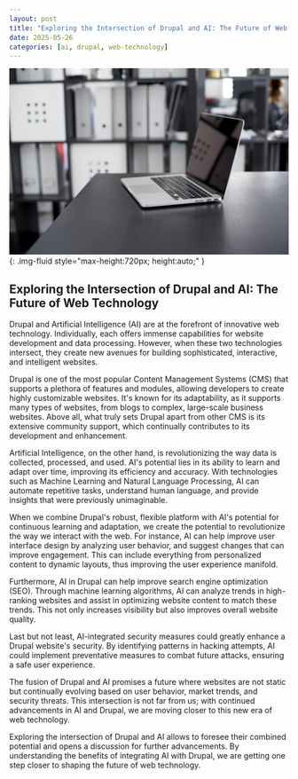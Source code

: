 ```yaml
---
layout: post
title: "Exploring the Intersection of Drupal and AI: The Future of Web Technology"
date: 2025-05-26
categories: [ai, drupal, web-technology]
---
```


![Image](/assets/gaa2b049d2a118df4f3d585e44b36665bad07bd6850f087ace9e0a0eba01e63e7bf6ab8a979da722da456f33bcc73bbadf58f5e9a8cc328bf17771f7f7764cbfb_1280.jpg){: .img-fluid style="max-height:720px; height:auto;" }

## Exploring the Intersection of Drupal and AI: The Future of Web Technology

Drupal and Artificial Intelligence (AI) are at the forefront of innovative web technology. Individually, each offers immense capabilities for website development and data processing. However, when these two technologies intersect, they create new avenues for building sophisticated, interactive, and intelligent websites.

Drupal is one of the most popular Content Management Systems (CMS) that supports a plethora of features and modules, allowing developers to create highly customizable websites. It's known for its adaptability, as it supports many types of websites, from blogs to complex, large-scale business websites. Above all, what truly sets Drupal apart from other CMS is its extensive community support, which continually contributes to its development and enhancement.

Artificial Intelligence, on the other hand, is revolutionizing the way data is collected, processed, and used. AI's potential lies in its ability to learn and adapt over time, improving its efficiency and accuracy. With technologies such as Machine Learning and Natural Language Processing, AI can automate repetitive tasks, understand human language, and provide insights that were previously unimaginable.

When we combine Drupal's robust, flexible platform with AI's potential for continuous learning and adaptation, we create the potential to revolutionize the way we interact with the web. For instance, AI can help improve user interface design by analyzing user behavior, and suggest changes that can improve engagement. This can include everything from personalized content to dynamic layouts, thus improving the user experience manifold.

Furthermore, AI in Drupal can help improve search engine optimization (SEO). Through machine learning algorithms, AI can analyze trends in high-ranking websites and assist in optimizing website content to match these trends. This not only increases visibility but also improves overall website quality.

Last but not least, AI-integrated security measures could greatly enhance a Drupal website's security. By identifying patterns in hacking attempts, AI could implement preventative measures to combat future attacks, ensuring a safe user experience.

The fusion of Drupal and AI promises a future where websites are not static but continually evolving based on user behavior, market trends, and security threats. This intersection is not far from us; with continued advancements in AI and Drupal, we are moving closer to this new era of web technology.

Exploring the intersection of Drupal and AI allows to foresee their combined potential and opens a discussion for further advancements. By understanding the benefits of integrating AI with Drupal, we are getting one step closer to shaping the future of web technology.
